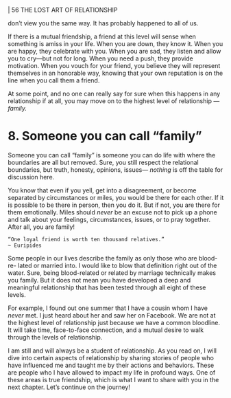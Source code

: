 | 56 THE LOST ART OF RELATIONSHIP

don’t view you the same way. It has probably happened to all of us.

If there is a mutual friendship, a friend at this level will sense when something
is amiss in your life. When you are down, they know it. When you are happy,
they celebrate with you. When you are sad, they listen and allow you to cry—but
not for long. When you need a push, they provide motivation. When you vouch
for your friend, you believe they will represent themselves in an honorable way,
knowing that your own reputation is on the line when you call them a friend.

At some point, and no one can really say for sure when this happens in any
relationship if at all, you may move on to the highest level of relationship _—family._

# 8. Someone you can call “family”

Someone you can call “family” is someone you can do life with where the
boundaries are all but removed. Sure, you still respect the relational boundaries,
but truth, honesty, opinions, issues— _nothing_ is off the table for discussion here.

You know that even if you yell, get into a disagreement, or become separated
by circumstances or miles, you would be there for each other. If it is possible to
be there in person, then you do it. But if not, you are there for them emotionally.
Miles should _never_ be an excuse not to pick up a phone and talk about your
feelings, circumstances, issues, or to pray together. After all, you are family!

```
“One loyal friend is worth ten thousand relatives.”
~ Euripides
```
Some people in our lives describe the family as only those who are blood-re-
lated or married into. I would like to blow that definition right out of the water.
Sure, being blood-related or related by marriage technically makes you family.
But it does not mean you have developed a deep and meaningful relationship
that has been tested through all eight of these levels.

For example, I found out one summer that I have a cousin whom I have
_never_ met. I just heard about her and saw her on Facebook. We are not at the
highest level of relationship just because we have a common bloodline. It will
take time, face-to-face connection, and a mutual desire to walk through the
levels of relationship.

I am still and will always be a student of relationship. As you read on, I will
dive into certain aspects of relationship by sharing stories of people who have
influenced me and taught me by their actions and behaviors. These are people
who I have allowed to impact my life in profound ways. One of these areas is
true friendship, which is what I want to share with you in the next chapter. Let’s
continue on the journey!

